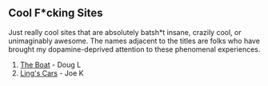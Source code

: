## Cool F\*cking Sites

Just really cool sites that are absolutely batsh\*t insane, crazily cool, or unimaginably awesome. The names adjacent to the titles are folks who have brought my dopamine-deprived attention to these phenomenal experiences.

1. [The Boat](https://www.sbs.com.au/theboat/) - Doug L
2. [Ling's Cars](https://www.lingscars.com/) - Joe K
